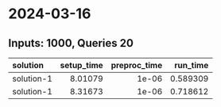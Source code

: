 # 2024-03-16

## Inputs: 1000, Queries 20

| solution   |   setup_time |   preproc_time |   run_time |
|:-----------|-------------:|---------------:|-----------:|
| solution-1 |      8.01079 |          1e-06 |   0.589309 |
| solution-1 |      8.31673 |          1e-06 |   0.718612 |